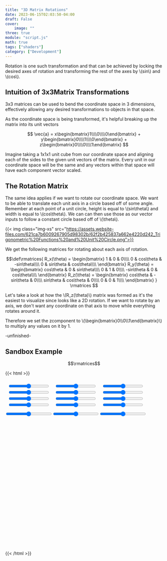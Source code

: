 ```yaml
---
title: "3D Matrix Rotations"
date: 2023-06-15T02:03:50-04:00
draft: False
cover:
    image: ""
three: true
module: "script.js"
math: true
tags: ["shaders"]
category: ["Development"]
---
```


 Rotation is one such transformation and that can be achieved by locking the desired axes of rotation and transforming the rest of the axes by \\(sin\\) and \\(cos\\).

## Intuition of 3x3Matrix Transformations

3x3 matrices can be used to bend the coordinate space in 3 dimensions, effectively allowing any desired transformations to objects in that space.

As the coordinate space is being transformed, it's helpful breaking up the matrix into its unit vectors

$$
\vec{a} = x\begin{bmatrix}1\\\\0\\\\0\end{bmatrix} +
y\begin{bmatrix}0\\\\1\\\\0\end{bmatrix} +
z\begin{bmatrix}0\\\\0\\\\1\end{bmatrix}
$$

Imagine taking a 1x1x1 unit cube from our coordinate space and aligning each of the sides to the given unit vectors of the matrix. Every unit in our coordinate space will be the same and any vectors within that space will have each component vector scaled.

## The Rotation Matrix

The same idea applies if we want to rotate our coordinate space. We want to be able to translate each unit axis in a circle based off of some angle. Remember at each point of a unit circle, height is equal to \\(sin\theta\\) and width is equal to \\(cos\theta\\). We can can then use those as our vector inputs to follow a constant circle based off of \\(\theta\\).

{{< img class="img-xs" src="https://assets.website-files.com/621ca7b6009267905d98302b/62f2b425837a662e4220d242_Trigonometric%20Functions%20and%20Unit%20Circle.png">}}

We get the following matrices for rotating about each axis of rotation.

$$\def\rmatrices{
R_x(\theta) = 
\begin{bmatrix}
1 & 0 & 0\\\\
0 & cos\theta & -sin\theta\\\\
0 & sin\theta & cos\theta\\\\
\end{bmatrix}
R_y(\theta) = 
\begin{bmatrix}
cos\theta & 0 & sin\theta\\\\
0 & 1 & 0\\\\
-sin\theta & 0 & cos\theta\\\\
\end{bmatrix}
R_z(\theta) = 
\begin{bmatrix}
cos\theta & -sin\theta & 0\\\\
sin\theta & cos\theta  & 0\\\\
0 & 0 & 1\\\\
\end{bmatrix}
}
\rmatrices
$$

Let's take a look at how the \\(R_z(\theta)\\) matrix was formed as it's the easiest to visualize since looks like a 2D rotation. If we want to rotate by an axis, we don't want any coordinate on that axis to move while everything rotates around it.

Therefore we set the zcomponent to \\(\begin{bmatrix}0\\\\0\\\\1\end{bmatrix}\\) to multiply any values on it by 1.

-unfinished-

## Sandbox Example

$$\rmatrices$$

{{< html >}}
<style>
    .range-menu {
        display: flex;
        flex-flow: column;
        flex-grow: 1;
        margin: 1ch;
    }
</style>

<form style="display:flex;" autocomplete="off">
    <div style="display:flex;flex-direction:column;">
        <div id="range-x" class="range-menu">
            <input id="range-x1" type="range" min="-3" max="3" step=".3">
            <input id="range-x2" type="range" min="-3" max="3" step=".3">
            <input id="range-x3" type="range" min="-3" max="3" step=".3">
            <input id="range-x4" type="range" min="-3" max="3" step=".3">
        </div>
        <input id="range-xall" type="range" min="-3" max="3" step=".3">
    </div>
    <div style="display:flex;flex-direction:column;">
        <div id="range-y" class="range-menu">
            <input id="range-y1" type="range" min="-3" max="3" step=".3">
            <input id="range-y2" type="range" min="-3" max="3" step=".3">
            <input id="range-y3" type="range" min="-3" max="3" step=".3">
            <input id="range-y4" type="range" min="-3" max="3" step=".3">
        </div>
        <input id="range-yall" type="range" min="-3" max="3" step=".3">
    </div>
    <div style="display:flex;flex-direction:column;">
        <div id="range-z" class="range-menu">
            <input id="range-z1" type="range" min="-3" max="3" step=".3">
            <input id="range-z2" type="range" min="-3" max="3" step=".3">
            <input id="range-z3" type="range" min="-3" max="3" step=".3">
            <input id="range-z4" type="range" min="-3" max="3" step=".3">
        </div>
        <input id="range-zall" type="range" min="-3" max="3" step=".3">
    </div>
</form>

<div id="three-container" style="display:block;height: 400px;width: 100%;"></div>

<script id="vertexShader" type="x-shader/x-vertex">
    uniform mat4 m1;
    uniform mat4 m2;
    uniform mat4 m3;
    void main() {
        gl_Position = projectionMatrix * modelViewMatrix * m1 * m2 * m3 * vec4(position.x, position.y, position.z, 1.0);
    }
</script>

<script id="fragmentShader" type="x-shader/x-fragment">
    uniform vec2 resolution;
    void main() {
        vec2 uv = gl_FragCoord.xy / resolution.xy;
        uv *= 40.;

        vec3 color = vec3(.2, .7, 1.);
        gl_FragColor = vec4(color, 1.0);
    }
</script>
{{< /html >}}